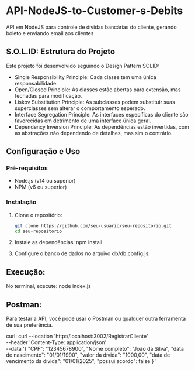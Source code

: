 # API-NodeJS-to-Customer-s-Debits
API em NodeJS para controle de dívidas bancárias do cliente, gerando boleto e enviando email aos clientes

## S.O.L.ID: Estrutura do Projeto

Este projeto foi desenvolvido seguindo o Design Pattern SOLID:

- Single Responsibility Principle: Cada classe tem uma única responsabilidade.
- Open/Closed Principle: As classes estão abertas para extensão, mas fechadas para modificação.
- Liskov Substitution Principle: As subclasses podem substituir suas superclasses sem alterar o comportamento esperado.
- Interface Segregation Principle: As interfaces específicas do cliente são favorecidas em detrimento de uma interface única geral.
- Dependency Inversion Principle: As dependências estão invertidas, com as abstrações não dependendo de detalhes, mas sim o contrário.

## Configuração e Uso

### Pré-requisitos

- Node.js (v14 ou superior)
- NPM (v6 ou superior)

### Instalação

1. Clone o repositório:
   ```bash
   git clone https://github.com/seu-usuario/seu-repositorio.git
   cd seu-repositorio

2. Instale as dependências:
    npm install

3. Configure o banco de dados no arquivo db/db.config.js:

## Execução: 
No terminal, execute: node index.js

## Postman:
Para testar a API, você pode usar o Postman ou qualquer outra ferramenta de sua preferência.

curl: 
curl --location 'http://localhost:3002/RegistrarCliente' \
--header 'Content-Type: application/json' \
--data '{
    "CPF": "12345678900",
    "Nome completo": "João da Silva",
    "data de nascimento": "01/01/1990",
    "valor da dívida": "1000,00",
    "data de vencimento da dívida": "01/01/2025",
    "possui acordo": false
}
'
